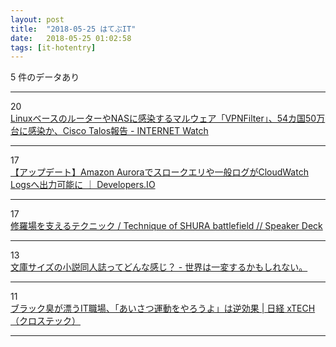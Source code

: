 ```yaml
---
layout: post
title:  "2018-05-25 はてぶIT"
date:   2018-05-25 01:02:58
tags: [it-hotentry]
---
```

5 件のデータあり

<hr><div class="row">
<div class="col-1"><span class="badge badge-pill badge-success h2">20</span></div>
<div class="col-11"><a href='https://internet.watch.impress.co.jp/docs/news/1123623.html' target='_blank'>LinuxベースのルーターやNASに感染するマルウェア「VPNFilter」、54カ国50万台に感染か、Cisco Talos報告 - INTERNET Watch</a></div>
</div>
<hr>
<div class="row">
<div class="col-1"><span class="badge badge-pill badge-success h2">17</span></div>
<div class="col-11"><a href='https://dev.classmethod.jp/cloud/aws/amazon-aurora-export-cloudwatch-logs/' target='_blank'>【アップデート】Amazon Auroraでスロークエリや一般ログがCloudWatch Logsへ出力可能に ｜ Developers.IO</a></div>
</div>
<hr>
<div class="row">
<div class="col-1"><span class="badge badge-pill badge-success h2">17</span></div>
<div class="col-11"><a href='https://speakerdeck.com/erukiti/technique-of-shura-battlefield' target='_blank'>修羅場を支えるテクニック / Technique of SHURA battlefield // Speaker Deck</a></div>
</div>
<hr>
<div class="row">
<div class="col-1"><span class="badge badge-pill badge-success h2">13</span></div>
<div class="col-11"><a href='http://wtrdr.hatenablog.com/entry/2018/05/21/215828' target='_blank'>文庫サイズの小説同人誌ってどんな感じ？ - 世界は一変するかもしれない。</a></div>
</div>
<hr>
<div class="row">
<div class="col-1"><span class="badge badge-pill badge-success h2">11</span></div>
<div class="col-11"><a href='http://tech.nikkeibp.co.jp/atcl/nxt/column/18/00205/050200005/' target='_blank'>ブラック臭が漂うIT職場、「あいさつ運動をやろうよ」は逆効果 | 日経 xTECH（クロステック）</a></div>
</div>
<hr>
